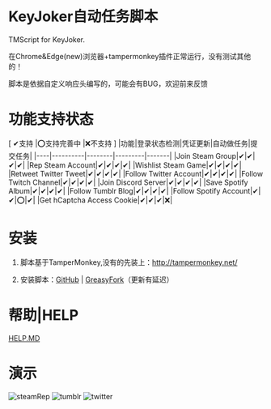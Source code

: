 # KeyJoker自动任务脚本
 TMScript for KeyJoker.
 
在Chrome&Edge(new)浏览器+tampermonkey插件正常运行，没有测试其他的！

脚本是依据自定义响应头编写的，可能会有BUG，欢迎前来反馈

# 功能支持状态
[ ✔支持 |⭕支持完善中 |❌不支持 ]
|功能|登录状态检测|凭证更新|自动做任务|提交任务|
|----|----------|--------|---------|-------|
|Join Steam Group|✔|✔|✔|✔|
|Rep Steam Account|✔|✔|✔|✔|
|Wishlist Steam Game|✔|✔|✔|✔|
|Retweet Twitter Tweet|✔|✔|✔|✔|
|Follow Twitter Account|✔|✔|✔|✔|
|Follow Twitch Channel|✔|✔|✔|✔|
|Join Discord Server|✔|✔|✔|✔|
|Save Spotify Album|✔|✔|✔|✔|
|Follow Tumblr Blog|✔|✔|✔|✔|
|Follow Spotify Account|✔|✔|⭕|✔|
|Get hCaptcha Access Cookie|✔|✔|✔|❌|

# 安装
1. 脚本基于TamperMonkey,没有的先装上：http://tampermonkey.net/

2. 安装脚本：[GitHub](https://github.com/jiyeme/keyjokerScript/raw/master/keyjoker.user.js) | [GreasyFork](https://greasyfork.org/zh-CN/scripts/406476)（更新有延迟）

# 帮助|HELP
[HELP.MD](./docs/HELP.MD)

# 演示
![steamRep](pics/steamRep.gif)
![tumblr](pics/tumblr.gif)
![twitter](pics/twitter.gif)